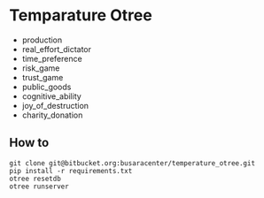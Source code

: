 # Temparature Otree

- production
- real_effort_dictator
- time_preference
- risk_game
- trust_game
- public_goods
- cognitive_ability
- joy_of_destruction
- charity_donation


## How to

```
git clone git@bitbucket.org:busaracenter/temperature_otree.git
pip install -r requirements.txt
otree resetdb
otree runserver
```
